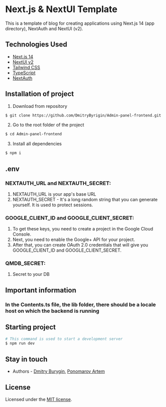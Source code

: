 # Next.js & NextUI Template

This is a template of blog for creating applications using Next.js 14 (app directory), NextAuth and NextUI (v2).

## Technologies Used

- [Next.js 14](https://nextjs.org/docs/getting-started)
- [NextUI v2](https://nextui.org/)
- [Tailwind CSS](https://tailwindcss.com/)
- [TypeScript](https://www.typescriptlang.org/)
- [NextAuth](https://next-auth.js.org/)

## Installation of project
1. Download from repository
```bash
$ git clone https://github.com/DmitryByrigin/Admin-panel-frontend.git
```
2. Go to the root folder of the project
```bash
$ cd Admin-panel-frontend
```
3. Install all dependencies
```bash
$ npm i
```

## .env

### NEXTAUTH_URL and NEXTAUTH_SECRET:

1. NEXTAUTH_URL is your app's base URL
2. NEXTAUTH_SECRET - It's a long random string that you can generate yourself. It is used to protect sessions.

### GOOGLE_CLIENT_ID and GOOGLE_CLIENT_SECRET:

1. To get these keys, you need to create a project in the Google Cloud Console.
2. Next, you need to enable the Google+ API for your project.
3. After that, you can create OAuth 2.0 credentials that will give you GOOGLE_CLIENT_ID and GOOGLE_CLIENT_SECRET.

### QMDB_SECRET:

1. Secret to your DB

## Important information

### In the Contents.ts file, the lib folder, there should be a locale host on which the backend is running

## Starting project
```bash
# This command is used to start a development server
$ npm run dev
```



## Stay in touch

- Authors - [Dmitry Burygin](https://github.com/DmitryByrigin?tab=overview&from=2023-12-01&to=2023-12-31),
[Ponomarov Artem](https://github.com/Aspergillusplay)

## License

Licensed under the [MIT license](https://github.com/kamilmysliwiec).
